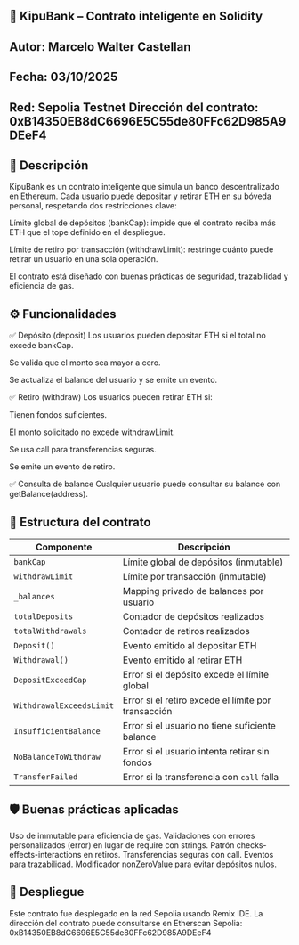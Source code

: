 ## 🏦 KipuBank – Contrato inteligente en Solidity
## Autor: Marcelo Walter Castellan 
## Fecha: 03/10/2025 
## Red: Sepolia Testnet Dirección del contrato: 0xB14350EB8dC6696E5C55de80FFc62D985A9DEeF4

## 📌 Descripción
KipuBank es un contrato inteligente que simula un banco descentralizado en Ethereum. Cada usuario puede depositar y retirar ETH en su bóveda personal, respetando dos restricciones clave:

Límite global de depósitos (bankCap): impide que el contrato reciba más ETH que el tope definido en el despliegue.

Límite de retiro por transacción (withdrawLimit): restringe cuánto puede retirar un usuario en una sola operación.

El contrato está diseñado con buenas prácticas de seguridad, trazabilidad y eficiencia de gas.

## ⚙️ Funcionalidades
✅ Depósito (deposit)
Los usuarios pueden depositar ETH si el total no excede bankCap.

Se valida que el monto sea mayor a cero.

Se actualiza el balance del usuario y se emite un evento.

✅ Retiro (withdraw)
Los usuarios pueden retirar ETH si:

Tienen fondos suficientes.

El monto solicitado no excede withdrawLimit.

Se usa call para transferencias seguras.

Se emite un evento de retiro.

✅ Consulta de balance
Cualquier usuario puede consultar su balance con getBalance(address).

## 🧱 Estructura del contrato

| Componente               | Descripción                                                       |
|--------------------------|-------------------------------------------------------------------|
| `bankCap`                | Límite global de depósitos (inmutable)                            |
| `withdrawLimit`          | Límite por transacción (inmutable)                                |
| `_balances`              | Mapping privado de balances por usuario                           |
| `totalDeposits`          | Contador de depósitos realizados                                  |
| `totalWithdrawals`       | Contador de retiros realizados                                    |
| `Deposit()`              | Evento emitido al depositar ETH                                   |
| `Withdrawal()`           | Evento emitido al retirar ETH                                     |
| `DepositExceedCap`       | Error si el depósito excede el límite global                      |
| `WithdrawalExceedsLimit` | Error si el retiro excede el límite por transacción               |
| `InsufficientBalance`    | Error si el usuario no tiene suficiente balance                   |
| `NoBalanceToWithdraw`    | Error si el usuario intenta retirar sin fondos                    |
| `TransferFailed`         | Error si la transferencia con `call` falla                        |

## 🛡️ Buenas prácticas aplicadas
  Uso de immutable para eficiencia de gas.
  Validaciones con errores personalizados (error) en lugar de require con strings.
  Patrón checks-effects-interactions en retiros.
  Transferencias seguras con call.
  Eventos para trazabilidad.
  Modificador nonZeroValue para evitar depósitos nulos.

## 🚀 Despliegue
Este contrato fue desplegado en la red Sepolia usando Remix IDE. 
La dirección del contrato puede consultarse en Etherscan Sepolia:
0xB14350EB8dC6696E5C55de80FFc62D985A9DEeF4


